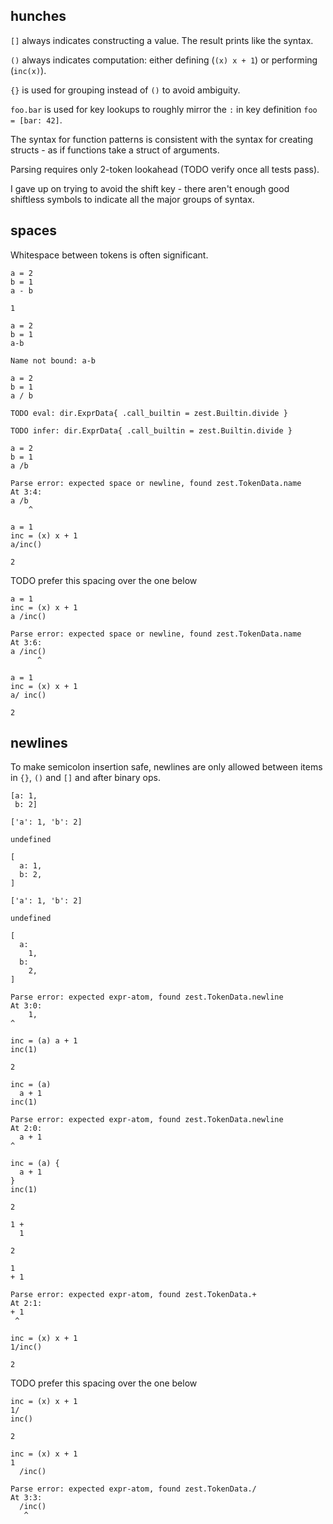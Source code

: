 ## hunches

`[]` always indicates constructing a value. The result prints like the syntax.

`()` always indicates computation: either defining (`(x) x + 1`) or performing (`inc(x)`).

`{}` is used for grouping instead of `()` to avoid ambiguity.

`foo.bar` is used for key lookups to roughly mirror the `:` in key definition `foo = [bar: 42]`.

The syntax for function patterns is consistent with the syntax for creating structs - as if functions take a struct of arguments.

Parsing requires only 2-token lookahead (TODO verify once all tests pass).

I gave up on trying to avoid the shift key - there aren't enough good shiftless symbols to indicate all the major groups of syntax.

## spaces

Whitespace between tokens is often significant.

```zest-test
a = 2
b = 1
a - b

1
```

```zest-test
a = 2
b = 1
a-b

Name not bound: a-b
```

```zest-test
a = 2
b = 1
a / b

TODO eval: dir.ExprData{ .call_builtin = zest.Builtin.divide }

TODO infer: dir.ExprData{ .call_builtin = zest.Builtin.divide }
```

```zest-test
a = 2
b = 1
a /b

Parse error: expected space or newline, found zest.TokenData.name
At 3:4:
a /b
    ^
```

```zest-test
a = 1
inc = (x) x + 1
a/inc()

2
```

TODO prefer this spacing over the one below

```zest-test
a = 1
inc = (x) x + 1
a /inc()

Parse error: expected space or newline, found zest.TokenData.name
At 3:6:
a /inc()
      ^
```

```zest-test
a = 1
inc = (x) x + 1
a/ inc()

2
```

## newlines

To make semicolon insertion safe, newlines are only allowed between items in `{}`, `()` and `[]` and after binary ops.

```zest-test
[a: 1,
 b: 2]

['a': 1, 'b': 2]

undefined
```

```zest-test
[
  a: 1,
  b: 2,
]

['a': 1, 'b': 2]

undefined
```

```zest-test
[
  a: 
    1,
  b:
    2,
]

Parse error: expected expr-atom, found zest.TokenData.newline
At 3:0:
    1,
^
```

```zest-test
inc = (a) a + 1
inc(1)

2
```

```zest-test
inc = (a) 
  a + 1
inc(1)

Parse error: expected expr-atom, found zest.TokenData.newline
At 2:0:
  a + 1
^
```

```zest-test
inc = (a) {
  a + 1
}
inc(1)

2
```

```zest-test
1 +
  1

2
```

```zest-test
1
+ 1

Parse error: expected expr-atom, found zest.TokenData.+
At 2:1:
+ 1
 ^
```

```zest-test
inc = (x) x + 1
1/inc()

2
```

TODO prefer this spacing over the one below

```zest-test
inc = (x) x + 1
1/
inc()

2
```

```zest-test
inc = (x) x + 1
1
  /inc()

Parse error: expected expr-atom, found zest.TokenData./
At 3:3:
  /inc()
   ^
```